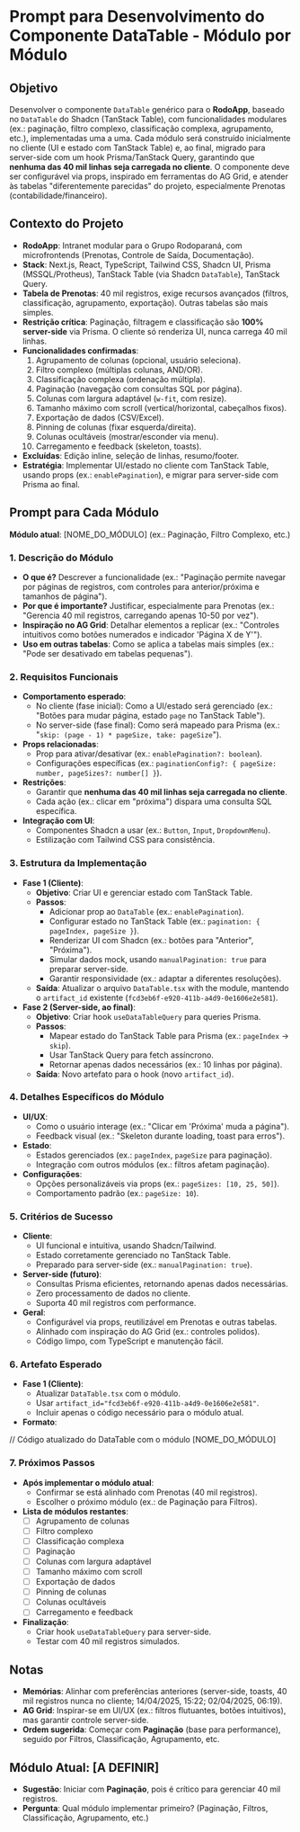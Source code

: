 # Prompt para Desenvolvimento do Componente DataTable - Módulo por Módulo

## Objetivo
Desenvolver o componente `DataTable` genérico para o **RodoApp**, baseado no `DataTable` do Shadcn (TanStack Table), com funcionalidades modulares (ex.: paginação, filtro complexo, classificação complexa, agrupamento, etc.), implementadas uma a uma. Cada módulo será construído inicialmente no cliente (UI e estado com TanStack Table) e, ao final, migrado para server-side com um hook Prisma/TanStack Query, garantindo que **nenhuma das 40 mil linhas seja carregada no cliente**. O componente deve ser configurável via props, inspirado em ferramentas do AG Grid, e atender às tabelas "diferentemente parecidas" do projeto, especialmente Prenotas (contabilidade/financeiro).

## Contexto do Projeto
- **RodoApp**: Intranet modular para o Grupo Rodoparaná, com microfrontends (Prenotas, Controle de Saída, Documentação).
- **Stack**: Next.js, React, TypeScript, Tailwind CSS, Shadcn UI, Prisma (MSSQL/Protheus), TanStack Table (via Shadcn `DataTable`), TanStack Query.
- **Tabela de Prenotas**: 40 mil registros, exige recursos avançados (filtros, classificação, agrupamento, exportação). Outras tabelas são mais simples.
- **Restrição crítica**: Paginação, filtragem e classificação são **100% server-side** via Prisma. O cliente só renderiza UI, nunca carrega 40 mil linhas.
- **Funcionalidades confirmadas**:
  1. Agrupamento de colunas (opcional, usuário seleciona).
  2. Filtro complexo (múltiplas colunas, AND/OR).
  3. Classificação complexa (ordenação múltipla).
  4. Paginação (navegação com consultas SQL por página).
  5. Colunas com largura adaptável (`w-fit`, com resize).
  6. Tamanho máximo com scroll (vertical/horizontal, cabeçalhos fixos).
  7. Exportação de dados (CSV/Excel).
  8. Pinning de colunas (fixar esquerda/direita).
  9. Colunas ocultáveis (mostrar/esconder via menu).
  10. Carregamento e feedback (skeleton, toasts).
- **Excluídas**: Edição inline, seleção de linhas, resumo/footer.
- **Estratégia**: Implementar UI/estado no cliente com TanStack Table, usando props (ex.: `enablePagination`), e migrar para server-side com Prisma ao final.

## Prompt para Cada Módulo

**Módulo atual**: [NOME_DO_MÓDULO] (ex.: Paginação, Filtro Complexo, etc.)

### 1. Descrição do Módulo
- **O que é?** Descrever a funcionalidade (ex.: "Paginação permite navegar por páginas de registros, com controles para anterior/próxima e tamanhos de página").
- **Por que é importante?** Justificar, especialmente para Prenotas (ex.: "Gerencia 40 mil registros, carregando apenas 10-50 por vez").
- **Inspiração no AG Grid**: Detalhar elementos a replicar (ex.: "Controles intuitivos como botões numerados e indicador 'Página X de Y'").
- **Uso em outras tabelas**: Como se aplica a tabelas mais simples (ex.: "Pode ser desativado em tabelas pequenas").

### 2. Requisitos Funcionais
- **Comportamento esperado**:
  - No cliente (fase inicial): Como a UI/estado será gerenciado (ex.: "Botões para mudar página, estado `page` no TanStack Table").
  - No server-side (fase final): Como será mapeado para Prisma (ex.: "`skip: (page - 1) * pageSize, take: pageSize`").
- **Props relacionadas**:
  - Prop para ativar/desativar (ex.: `enablePagination?: boolean`).
  - Configurações específicas (ex.: `paginationConfig?: { pageSize: number, pageSizes?: number[] }`).
- **Restrições**:
  - Garantir que **nenhuma das 40 mil linhas seja carregada no cliente**.
  - Cada ação (ex.: clicar em "próxima") dispara uma consulta SQL específica.
- **Integração com UI**:
  - Componentes Shadcn a usar (ex.: `Button`, `Input`, `DropdownMenu`).
  - Estilização com Tailwind CSS para consistência.

### 3. Estrutura da Implementação
- **Fase 1 (Cliente)**:
  - **Objetivo**: Criar UI e gerenciar estado com TanStack Table.
  - **Passos**:
    - Adicionar prop ao `DataTable` (ex.: `enablePagination`).
    - Configurar estado no TanStack Table (ex.: `pagination: { pageIndex, pageSize }`).
    - Renderizar UI com Shadcn (ex.: botões para "Anterior", "Próxima").
    - Simular dados mock, usando `manualPagination: true` para preparar server-side.
    - Garantir responsividade (ex.: adaptar a diferentes resoluções).
  - **Saída**: Atualizar o arquivo `DataTable.tsx` with the module, mantendo o `artifact_id` existente (`fcd3eb6f-e920-411b-a4d9-0e1606e2e581`).
- **Fase 2 (Server-side, ao final)**:
  - **Objetivo**: Criar hook `useDataTableQuery` para queries Prisma.
  - **Passos**:
    - Mapear estado do TanStack Table para Prisma (ex.: `pageIndex` → `skip`).
    - Usar TanStack Query para fetch assíncrono.
    - Retornar apenas dados necessários (ex.: 10 linhas por página).
  - **Saída**: Novo artefato para o hook (novo `artifact_id`).

### 4. Detalhes Específicos do Módulo
- **UI/UX**:
  - Como o usuário interage (ex.: "Clicar em 'Próxima' muda a página").
  - Feedback visual (ex.: "Skeleton durante loading, toast para erros").
- **Estado**:
  - Estados gerenciados (ex.: `pageIndex`, `pageSize` para paginação).
  - Integração com outros módulos (ex.: filtros afetam paginação).
- **Configurações**:
  - Opções personalizáveis via props (ex.: `pageSizes: [10, 25, 50]`).
  - Comportamento padrão (ex.: `pageSize: 10`).

### 5. Critérios de Sucesso
- **Cliente**:
  - UI funcional e intuitiva, usando Shadcn/Tailwind.
  - Estado corretamente gerenciado no TanStack Table.
  - Preparado para server-side (ex.: `manualPagination: true`).
- **Server-side (futuro)**:
  - Consultas Prisma eficientes, retornando apenas dados necessárias.
  - Zero processamento de dados no cliente.
  - Suporta 40 mil registros com performance.
- **Geral**:
  - Configurável via props, reutilizável em Prenotas e outras tabelas.
  - Alinhado com inspiração do AG Grid (ex.: controles polidos).
  - Código limpo, com TypeScript e manutenção fácil.

### 6. Artefato Esperado
- **Fase 1 (Cliente)**:
  - Atualizar `DataTable.tsx` com o módulo.
  - Usar `artifact_id="fcd3eb6f-e920-411b-a4d9-0e1606e2e581"`.
  - Incluir apenas o código necessário para o módulo atual.
- **Formato**:

 // Código atualizado do DataTable com o módulo [NOME_DO_MÓDULO]

### 7. Próximos Passos
- **Após implementar o módulo atual**:
  - Confirmar se está alinhado com Prenotas (40 mil registros).
  - Escolher o próximo módulo (ex.: de Paginação para Filtros).
- **Lista de módulos restantes**:
  - [ ] Agrupamento de colunas
  - [ ] Filtro complexo
  - [ ] Classificação complexa
  - [ ] Paginação
  - [ ] Colunas com largura adaptável
  - [ ] Tamanho máximo com scroll
  - [ ] Exportação de dados
  - [ ] Pinning de colunas
  - [ ] Colunas ocultáveis
  - [ ] Carregamento e feedback
- **Finalização**:
  - Criar hook `useDataTableQuery` para server-side.
  - Testar com 40 mil registros simulados.

## Notas
- **Memórias**: Alinhar com preferências anteriores (server-side, toasts, 40 mil registros nunca no cliente; 14/04/2025, 15:22; 02/04/2025, 06:19).
- **AG Grid**: Inspirar-se em UI/UX (ex.: filtros flutuantes, botões intuitivos), mas garantir controle server-side.
- **Ordem sugerida**: Começar com **Paginação** (base para performance), seguido por Filtros, Classificação, Agrupamento, etc.

## Módulo Atual: [A DEFINIR]
- **Sugestão**: Iniciar com **Paginação**, pois é crítico para gerenciar 40 mil registros.
- **Pergunta**: Qual módulo implementar primeiro? (Paginação, Filtros, Classificação, Agrupamento, etc.)